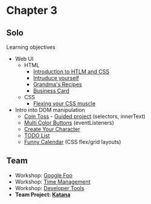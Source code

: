 # Chapter 3

## Solo
Learning objectives
* Web UI
    * HTML 
        * [Introduction to HTLM and CSS](./introToHtmlAndCss/)
        * [Intruduce yourself](./introduceYourself/)
        * [Grandma's Recipes](./grandmasRecipes/)
        * [Business Card](./businessCard/)
    * CSS
      * [Flexing your CSS muscle](./flexingYourCssMuscle/)
* Intro into DOM manipulation
    * [Coin Toss](./coinToss/) - [Guided project](https://journey.code.cool/v2/learn/materials/pages/guides/coin-toss--javascript.md) (selectors, innerText)
    * [Multi Color Buttons](./multiColorButtons/) (eventListeners)
    * [Create Your Character](./createYourOwnCharacter/) 
    * [TODO List](./quickTodoList/)
    * [Funny Calendar](./funnyCalendar/) (CSS flex/grid layouts)

## Team
* Workshop: [Google Foo](./workshopGoogleFoo.md)
* Workshop: [Time Management](./workshopTimeMgmt.md)
* Workshop: [Developer Tools](./workshopDevTools.md)
* **Team Project: [Katana](./katana)**